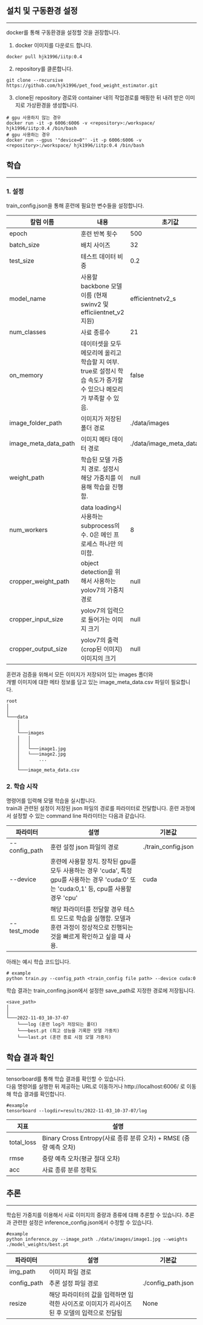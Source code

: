 ## 설치 및 구동환경 설정

---

docker를 통해 구동환경을 설정할 것을 권장합니다.

1. docker 이미지를 다운로드 합니다.

```
docker pull hjk1996/iitp:0.4
```

2. repository를 클론합니다.

```
git clone --recursive https://github.com/hjk1996/pet_food_weight_estimator.git
```

3. clone된 repository 경로와 container 내의 작업경로를 매핑한 뒤 내려 받은 이미지로 가상환경을 생성합니다.

```
# gpu 사용하지 않는 경우
docker run -it -p 6006:6006 -v <repository>:/workspace/ hjk1996/iitp:0.4 /bin/bash
# gpu 사용하는 경우
docker run --gpus '"device=0"' -it -p 6006:6006 -v <repository>:/workspace/ hjk1996/iitp:0.4 /bin/bash
```

## 학습

---

### 1. 설정

train_config.json을 통해 훈련에 필요한 변수들을 설정합니다.

| 칼럼 이름            | 내용                                                                                                                | 초기값                     |
| -------------------- | ------------------------------------------------------------------------------------------------------------------- | -------------------------- |
| epoch                | 훈련 반복 횟수                                                                                                      | 500                        |
| batch_size           | 배치 사이즈                                                                                                         | 32                         |
| test_size            | 테스트 데이터 비중                                                                                                  | 0.2                        |
| model_name           | 사용할 backbone 모델 이름 (현재 swinv2 및 efficiientnet_v2 지원)                                                     | efficientnetv2_s   |
| num_classes          | 사료 종류수                                                                                                         | 21                         |
| on_memory            | 데이터셋을 모두 메모리에 올리고 학습할 지 여부. true로 설정시 학습 속도가 증가할 수 있으나 메모리가 부족할 수 있음. | false                      |
| image_folder_path    | 이미지가 저장된 폴더 경로                                                                                           | ./data/images              |
| image_meta_data_path | 이미지 메타 데이터 경로                                                                                             | ./data/image_meta_data.csv |
| weight_path          | 학습된 모델 가중치 경로. 설정시 해당 가중치를 이용해 학습을 진행함.                                                 | null                       |
| num_workers          | data loading시 사용하는 subprocess의 수. 0은 메인 프로세스 하나만 의미함.                                           | 8                          |
| cropper_weight_path  | object detection을 위해서 사용하는 yolov7의 가중치 경로                                                             | null                       |
| cropper_input_size   | yolov7의 입력으로 들어가는 이미지 크기                                                                              | null                       |
| cropper_output_size  | yolov7의 출력(crop된 이미지) 이미지의 크기                                                                          | null                       |

훈련과 검증을 위해서 모든 이미지가 저장되어 있는 images 폴더와  
개별 이미지에 대한 메타 정보를 담고 있는 image_meta_data.csv 파일이 필요합니다.

```
root
│
│
└───data
    │
    │
    └───images
    │   │
    │   │
    │   └───image1.jpg
    │   └───image2.jpg
    │       ...
    │
    └───image_meta_data.csv
```

### 2. 학습 시작

명령어를 입력해 모델 학습을 실시합니다.  
train과 관련된 설정이 저장된 json 파일의 경로를 파라미터로 전달합니다.
훈련 과정에서 설정할 수 있는 command line 파라미터는 다음과 같습니다.

|파라미터|설명|기본값|
| -------------------- | ------------------------------------------------------------------------------------------------------------------- | -------------------------- |
|--config_path|훈련 설정 json 파일의 경로 |./train_config.json|
|--device|훈련에 사용할 장치. 장착된 gpu를 모두 사용하는 경우 'cuda', 특정 gpu를 사용하는 경우 'cuda:0' 또는 'cuda:0,1' 등, cpu를 사용할 경우 'cpu' |cuda|
|--test_mode|해당 파라미터를 전달할 경우 테스트 모드로 학습을 실행함. 모델과 훈련 과정이 정상적으로 진행되는 것을 빠르게 확인하고 싶을 떄 사용.||

아래는 예시 학습 코드입니다.

```
# example
python train.py --config_path <train_config file path> --device cuda:0
```

학습 결과는 train_confing.json에서 설정한 save_path로 지정한 경로에 저장됩니다.

```
<save_path>
│
│
└───2022-11-03_10-37-07
    └───log (훈련 log가 저장되는 폴더)
    └───best.pt (최고 성능을 기록한 모델 가중치)
    └───last.pt (훈련 종료 시점 모델 가중치)
```

## 학습 결과 확인

---

tensorboard를 통해 학습 결과를 확인할 수 있습니다.  
다음 명령어를 실행한 뒤 제공하는 URL로 이동하거나 http://localhost:6006/ 로 이동해 학습 결과를 확인합니다.

```
#example
tensorboard --logdir=results/2022-11-03_10-37-07/log
```

| 지표       | 설명                                                              |
| ---------- | ----------------------------------------------------------------- |
| total_loss | Binary Cross Entropy(사료 종류 분류 오차) + RMSE (중량 예측 오차) |
| rmse       | 중량 예측 오차(평균 절대 오차)                                    |
| acc        | 사료 종류 분류 정확도                                             |

## 추론

---

학습된 가중치를 이용해서 사료 이미지의 중량과 종류에 대해 추론할 수 있습니다.
추론과 관련한 설정은 inference_config.json에서 수정할 수 있습니다.

```
#example
python inference.py --image_path ./data/images/image1.jpg --weights ./model_weights/best.pt
```

| 파라미터     | 설명                                                                                                                           | 기본값 |
| ------------ | ------------------------------------------------------------------------------------------------------------------------------ | ------ |
| img_path   | 이미지 파일 경로                                                                                                               |        |
| config_path      | 추론 설정 파일 경로                                                                                                              |   ./config_path.json     |
| resize       | 해당 파라미터의 값을 입력하면 입력한 사이즈로 이미지가 리사이즈된 후 모델의 입력으로 전달됨                                    | None   |
